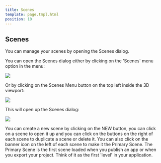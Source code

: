 ```yaml
---
title: Scenes
template: page.tmpl.html
position: 10
---
```


## Scenes

You can manage your scenes by opening the Scenes dialog.

You can open the Scenes dialog either by clicking on the 'Scenes' menu option in the menu:

<img src="/images/user-manual/editor/scenes-menu.jpg" style="max-width: 100%"/>

Or by clicking on the Scenes Menu button on the top left inside the 3D viewport:

<img src="/images/user-manual/editor/scenes-viewport.jpg" style="max-width: 100%"/>

This will open up the Scenes dialog:

<img src="/images/user-manual/editor/scenes.jpg" style="max-width: 100%"/>

You can create a new scene by clicking on the NEW button, you can click on a scene to open it up and you can click on the buttons on the right of each scene to duplicate a scene or delete it. You can also click on the banner icon on the left of each scene to make it the Primary Scene. The Primary Scene is the first scene loaded when you publish an app or when you export your project. Think of it as the first 'level' in your application.






